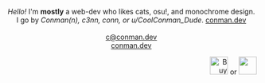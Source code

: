 <p align="center">
	<i>Hello!</i> I'm <b>mostly</b> a web-dev who likes cats, osu!, and monochrome design.<br>
	I go by <i>Conman(n), c3nn, conn, or u/CoolConman_Dude</i>. <a href="https://conman.dev">conman.dev</a>
	<br><br>
	<a href="mailto:c@conman.dev">c@conman.dev</a><br>
	<a href="https://conman.dev">conman.dev</a><br>
</p>
<p align="right">
	<a href='https://ko-fi.com/Q5Q8HKRP5' target='_blank'><img height='36' style='border:0px;height:36px;' src='https://storage.ko-fi.com/cdn/brandasset/kofi_s_logo_labelwhite.png?' border='0' alt='Buy Me a Coffee at ko-fi.com' /></a> or <a href="https://www.buymeacoffee.com/conn"> <img height="36px" src="https://i.imgur.com/VgXv302.png" /></a>
</p>
